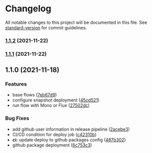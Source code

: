 # Changelog

All notable changes to this project will be documented in this file. See [standard-version](https://github.com/conventional-changelog/standard-version) for commit guidelines.

### [1.1.2](https://github.com/juliengalet/reactor-flow/compare/v1.1.1...v1.1.2) (2021-11-22)

### [1.1.1](https://github.com/juliengalet/reactor-flow/compare/v1.1.0...v1.1.1) (2021-11-22)

## 1.1.0 (2021-11-18)


### Features

* base flows ([7eb67d9](https://github.com/juliengalet/reactor-flow/commit/7eb67d9c84a8417045bff90eac4e5660fc403214))
* configure snapshot deployment ([45cd521](https://github.com/juliengalet/reactor-flow/commit/45cd52113963d8d9fb6f4330325cbf3b14f482c1))
* run flow with Mono or Flux ([27502dc](https://github.com/juliengalet/reactor-flow/commit/27502dce5f06146ab6ae6ee8c497da0e7e2358c7))


### Bug Fixes

* add github user information in release pipeline ([2acebe3](https://github.com/juliengalet/reactor-flow/commit/2acebe3d38cfe7f2e36c85baedd77fa97c5c9822))
* CI/CD condition for deploy job ([c42310b](https://github.com/juliengalet/reactor-flow/commit/c42310bc12103d8b42560a1160cca359bec68b80))
* **ci:** update deploy to github packages config ([487b302](https://github.com/juliengalet/reactor-flow/commit/487b302d9dc9f21286f0e99a025b57ef185f832f))
* github package deployment ([6c753c3](https://github.com/juliengalet/reactor-flow/commit/6c753c33a5f57a87aabc6feb5a098f2d12301708))
